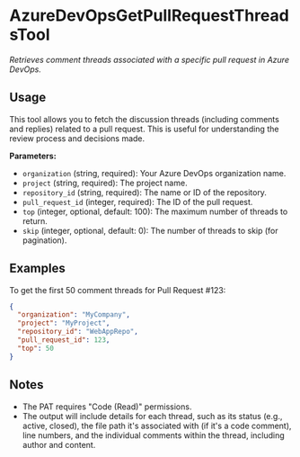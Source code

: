 ﻿# AzureDevOpsGetPullRequestThreadsTool

*Retrieves comment threads associated with a specific pull request in Azure DevOps.*

## Usage

This tool allows you to fetch the discussion threads (including comments and replies) related to a pull request. This is useful for understanding the review process and decisions made.

**Parameters:**
-   `organization` (string, required): Your Azure DevOps organization name.
-   `project` (string, required): The project name.
-   `repository_id` (string, required): The name or ID of the repository.
-   `pull_request_id` (integer, required): The ID of the pull request.
-   `top` (integer, optional, default: 100): The maximum number of threads to return.
-   `skip` (integer, optional, default: 0): The number of threads to skip (for pagination).

## Examples

To get the first 50 comment threads for Pull Request #123:

```json
{
  "organization": "MyCompany",
  "project": "MyProject",
  "repository_id": "WebAppRepo",
  "pull_request_id": 123,
  "top": 50
}
```

## Notes

-   The PAT requires "Code (Read)" permissions.
-   The output will include details for each thread, such as its status (e.g., active, closed), the file path it's associated with (if it's a code comment), line numbers, and the individual comments within the thread, including author and content.